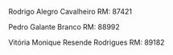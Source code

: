 Rodrigo Alegro Cavalheiro RM: 87421

Pedro Galante Branco RM: 88992

Vitória Monique Resende Rodrigues RM: 89182

